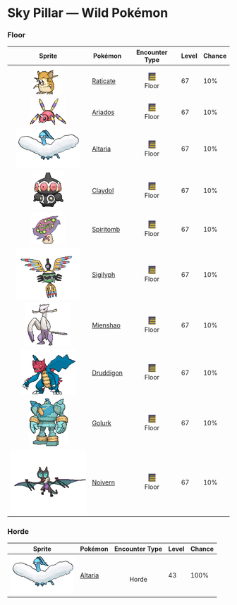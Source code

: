 # Sky Pillar — Wild Pokémon

### Floor

| Sprite | Pokémon | Encounter Type | Level | Chance |
|:------:|---------|:--------------:|-------|--------|
| ![Raticate](../../assets/sprites/raticate/front.gif "Raticate: Raticate’s sturdy fangs grow steadily. To keep them ground down, it gnaws on rocks and logs. It may even chew on the walls of houses.") | [Raticate](../../pokemon/raticate.md/) | ![Floor](../../assets/encounter_types/floor.png "Floor")<br>Floor | 67 | 10% |
| ![Ariados](../../assets/sprites/ariados/front.gif "Ariados: Ariados’s feet are tipped with tiny hooked claws that enable it to scuttle on ceilings and vertical walls. This Pokémon constricts the foe with thin and strong silk webbing.") | [Ariados](../../pokemon/ariados.md/) | ![Floor](../../assets/encounter_types/floor.png "Floor")<br>Floor | 67 | 10% |
| ![Altaria](../../assets/sprites/altaria/front.gif "Altaria: Altaria sings in a gorgeous soprano. Its wings are like cotton clouds. This Pokémon catches updrafts with its buoyant wings and soars way up into the wild blue yonder.") | [Altaria](../../pokemon/altaria.md/) | ![Floor](../../assets/encounter_types/floor.png "Floor")<br>Floor | 67 | 10% |
| ![Claydol](../../assets/sprites/claydol/front.gif "Claydol: Claydol is an enigma that appeared from a clay statue made by an ancient civilization dating back 20,000 years. This Pokémon shoots beams from both its hands.") | [Claydol](../../pokemon/claydol.md/) | ![Floor](../../assets/encounter_types/floor.png "Floor")<br>Floor | 67 | 10% |
| ![Spiritomb](../../assets/sprites/spiritomb/front.gif "Spiritomb: It was bound to a fissure in an odd keystone as punishment for misdeeds 500 years ago.") | [Spiritomb](../../pokemon/spiritomb.md/) | ![Floor](../../assets/encounter_types/floor.png "Floor")<br>Floor | 67 | 10% |
| ![Sigilyph](../../assets/sprites/sigilyph/front.gif "Sigilyph: The guardians of an ancient city, they always fly the same route while keeping watch for invaders.") | [Sigilyph](../../pokemon/sigilyph.md/) | ![Floor](../../assets/encounter_types/floor.png "Floor")<br>Floor | 67 | 10% |
| ![Mienshao](../../assets/sprites/mienshao/front.gif "Mienshao: Using the long fur on its arms like whips, it launches into combo attacks that, once started, no one can stop.") | [Mienshao](../../pokemon/mienshao.md/) | ![Floor](../../assets/encounter_types/floor.png "Floor")<br>Floor | 67 | 10% |
| ![Druddigon](../../assets/sprites/druddigon/front.gif "Druddigon: It warms its body by absorbing sunlight with its wings. When its body temperature falls, it can no longer move.") | [Druddigon](../../pokemon/druddigon.md/) | ![Floor](../../assets/encounter_types/floor.png "Floor")<br>Floor | 67 | 10% |
| ![Golurk](../../assets/sprites/golurk/front.gif "Golurk: It flies across the sky at Mach speeds. Removing the seal on its chest makes its internal energy go out of control.") | [Golurk](../../pokemon/golurk.md/) | ![Floor](../../assets/encounter_types/floor.png "Floor")<br>Floor | 67 | 10% |
| ![Noivern](../../assets/sprites/noivern/front.gif "Noivern: The ultrasonic waves it emits from its ears can reduce a large boulder to pebbles. It swoops out of the dark to attack.") | [Noivern](../../pokemon/noivern.md/) | ![Floor](../../assets/encounter_types/floor.png "Floor")<br>Floor | 67 | 10% |

### Horde

| Sprite | Pokémon | Encounter Type | Level | Chance |
|:------:|---------|:--------------:|-------|--------|
| ![Altaria](../../assets/sprites/altaria/front.gif "Altaria: Altaria sings in a gorgeous soprano. Its wings are like cotton clouds. This Pokémon catches updrafts with its buoyant wings and soars way up into the wild blue yonder.") | [Altaria](../../pokemon/altaria.md/) | ![Horde](../../assets/encounter_types/horde.png "Horde")<br>Horde | 43 | 100% |

